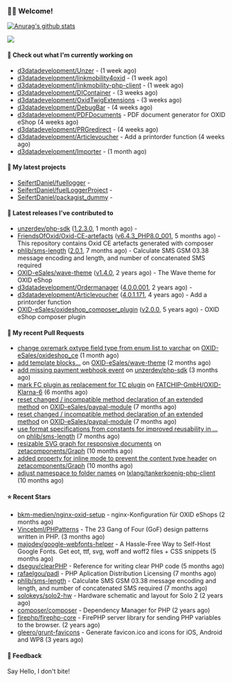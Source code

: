 ### 🙋🏻 Welcome!

[![Anurag's github stats](https://github-readme-stats.vercel.app/api?username=seifertdaniel&show_icons=true&count_private=true)](https://github.com/anuraghazra/github-readme-stats)

![](https://github-profile-summary-cards.vercel.app/api/cards/profile-details?username=SeifertDaniel&theme=vue)

#### 👷 Check out what I'm currently working on

- [d3datadevelopment/Unzer](https://github.com/d3datadevelopment/Unzer) -  (1 week ago)
- [d3datadevelopment/linkmobility4oxid](https://github.com/d3datadevelopment/linkmobility4oxid) -  (1 week ago)
- [d3datadevelopment/linkmobility-php-client](https://github.com/d3datadevelopment/linkmobility-php-client) -  (1 week ago)
- [d3datadevelopment/DIContainer](https://github.com/d3datadevelopment/DIContainer) -  (3 weeks ago)
- [d3datadevelopment/OxidTwigExtensions](https://github.com/d3datadevelopment/OxidTwigExtensions) -  (3 weeks ago)
- [d3datadevelopment/DebugBar](https://github.com/d3datadevelopment/DebugBar) -  (4 weeks ago)
- [d3datadevelopment/PDFDocuments](https://github.com/d3datadevelopment/PDFDocuments) - PDF document generator for OXID eShop (4 weeks ago)
- [d3datadevelopment/PRGredirect](https://github.com/d3datadevelopment/PRGredirect) -  (4 weeks ago)
- [d3datadevelopment/Articlevoucher](https://github.com/d3datadevelopment/Articlevoucher) - Add a printorder function (4 weeks ago)
- [d3datadevelopment/Importer](https://github.com/d3datadevelopment/Importer) -  (1 month ago)

#### 🌱 My latest projects

- [SeifertDaniel/fuellogger](https://github.com/SeifertDaniel/fuellogger) - 
- [SeifertDaniel/fuelLoggerProject](https://github.com/SeifertDaniel/fuelLoggerProject) - 
- [SeifertDaniel/packagist_dummy](https://github.com/SeifertDaniel/packagist_dummy) - 

#### 🔭 Latest releases I've contributed to

- [unzerdev/php-sdk](https://github.com/unzerdev/php-sdk) ([1.2.3.0](https://github.com/unzerdev/php-sdk/releases/tag/1.2.3.0), 1 month ago) - 
- [FriendsOfOxid/Oxid-CE-artefacts](https://github.com/FriendsOfOxid/Oxid-CE-artefacts) ([v6.4.3_PHP8.0_001](https://github.com/FriendsOfOxid/Oxid-CE-artefacts/releases/tag/v6.4.3_PHP8.0_001), 5 months ago) - This repository contains Oxid CE artefacts generated with composer
- [phlib/sms-length](https://github.com/phlib/sms-length) ([2.0.1](https://github.com/phlib/sms-length/releases/tag/2.0.1), 7 months ago) - Calculate SMS GSM 03.38 message encoding and length, and number of concatenated SMS required
- [OXID-eSales/wave-theme](https://github.com/OXID-eSales/wave-theme) ([v1.4.0](https://github.com/OXID-eSales/wave-theme/releases/tag/v1.4.0), 2 years ago) - The Wave theme for OXID eShop
- [d3datadevelopment/Ordermanager](https://github.com/d3datadevelopment/Ordermanager) ([4.0.0.001](https://github.com/d3datadevelopment/Ordermanager/releases/tag/4.0.0.001), 2 years ago) - 
- [d3datadevelopment/Articlevoucher](https://github.com/d3datadevelopment/Articlevoucher) ([4.0.1.171](https://github.com/d3datadevelopment/Articlevoucher/releases/tag/4.0.1.171), 4 years ago) - Add a printorder function
- [OXID-eSales/oxideshop_composer_plugin](https://github.com/OXID-eSales/oxideshop_composer_plugin) ([v2.0.0](https://github.com/OXID-eSales/oxideshop_composer_plugin/releases/tag/v2.0.0), 5 years ago) - OXID eShop composer plugin

#### 🔨 My recent Pull Requests

- [change oxremark oxtype field type from enum list to varchar](https://github.com/OXID-eSales/oxideshop_ce/pull/903) on [OXID-eSales/oxideshop_ce](https://github.com/OXID-eSales/oxideshop_ce) (1 month ago)
- [add template blocks...](https://github.com/OXID-eSales/wave-theme/pull/124) on [OXID-eSales/wave-theme](https://github.com/OXID-eSales/wave-theme) (2 months ago)
- [add missing payment webhook event](https://github.com/unzerdev/php-sdk/pull/117) on [unzerdev/php-sdk](https://github.com/unzerdev/php-sdk) (3 months ago)
- [mark FC plugin as replacement for TC plugin](https://github.com/FATCHIP-GmbH/OXID-Klarna-6/pull/61) on [FATCHIP-GmbH/OXID-Klarna-6](https://github.com/FATCHIP-GmbH/OXID-Klarna-6) (6 months ago)
- [reset changed / incompatible method declaration of an extended method](https://github.com/OXID-eSales/paypal-module/pull/40) on [OXID-eSales/paypal-module](https://github.com/OXID-eSales/paypal-module) (7 months ago)
- [reset changed / incompatible method declaration of an extended method](https://github.com/OXID-eSales/paypal-module/pull/39) on [OXID-eSales/paypal-module](https://github.com/OXID-eSales/paypal-module) (7 months ago)
- [use format specifications from constants for improved reusability in …](https://github.com/phlib/sms-length/pull/11) on [phlib/sms-length](https://github.com/phlib/sms-length) (7 months ago)
- [resizable SVG graph for responsive documents](https://github.com/zetacomponents/Graph/pull/37) on [zetacomponents/Graph](https://github.com/zetacomponents/Graph) (10 months ago)
- [added property for inline mode to prevent the content type header](https://github.com/zetacomponents/Graph/pull/36) on [zetacomponents/Graph](https://github.com/zetacomponents/Graph) (10 months ago)
- [adjust namespace to folder names](https://github.com/lxlang/tankerkoenig-php-client/pull/1) on [lxlang/tankerkoenig-php-client](https://github.com/lxlang/tankerkoenig-php-client) (10 months ago)

#### ⭐ Recent Stars

- [bkm-medien/nginx-oxid-setup](https://github.com/bkm-medien/nginx-oxid-setup) - nginx-Konfiguration für OXID eShops (2 months ago)
- [Vincebml/PHPatterns](https://github.com/Vincebml/PHPatterns) - The 23 Gang of Four (GoF) design patterns written in PHP. (3 months ago)
- [majodev/google-webfonts-helper](https://github.com/majodev/google-webfonts-helper) - A Hassle-Free Way to Self-Host Google Fonts. Get eot, ttf, svg, woff and woff2 files &#43; CSS snippets (5 months ago)
- [dseguy/clearPHP](https://github.com/dseguy/clearPHP) - Reference for writing clear PHP code  (5 months ago)
- [rafaelgou/padl](https://github.com/rafaelgou/padl) - PHP Aplication Distribution Licensing (7 months ago)
- [phlib/sms-length](https://github.com/phlib/sms-length) - Calculate SMS GSM 03.38 message encoding and length, and number of concatenated SMS required (7 months ago)
- [solokeys/solo2-hw](https://github.com/solokeys/solo2-hw) - Hardware schematic and layout for Solo 2 (2 years ago)
- [composer/composer](https://github.com/composer/composer) - Dependency Manager for PHP (2 years ago)
- [firephp/firephp-core](https://github.com/firephp/firephp-core) - FirePHP server library for sending PHP variables to the browser. (2 years ago)
- [gleero/grunt-favicons](https://github.com/gleero/grunt-favicons) - Generate favicon.ico and icons for iOS, Android and WP8 (3 years ago)

#### 💬 Feedback

Say Hello, I don't bite!
